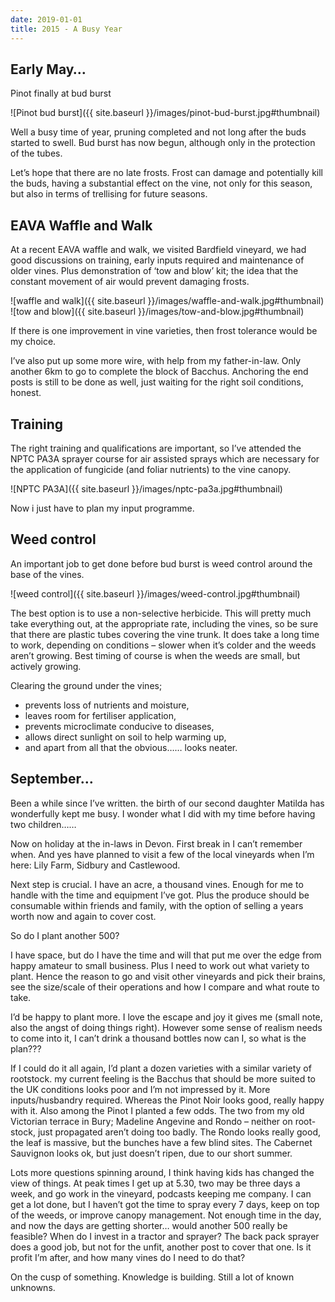 ```yaml
---
date: 2019-01-01
title: 2015 - A Busy Year
---
```


## Early May…

Pinot finally at bud burst

![Pinot bud burst]({{ site.baseurl }}/images/pinot-bud-burst.jpg#thumbnail)

Well a busy time of year, pruning completed and not long after the buds started to swell.  Bud burst has now begun, although only in the protection of the tubes.

Let’s hope that there are no late frosts.  Frost can damage and potentially kill the buds, having a substantial effect on the vine, not only for this season, but also in terms of trellising for future seasons.


## EAVA Waffle and Walk

At a recent EAVA waffle and walk, we visited Bardfield vineyard, we had good discussions on training, early inputs required and maintenance of older vines.  Plus demonstration of ‘tow and blow’ kit; the idea that the constant movement of air would prevent damaging frosts.

![waffle and walk]({{ site.baseurl }}/images/waffle-and-walk.jpg#thumbnail)
![tow and blow]({{ site.baseurl }}/images/tow-and-blow.jpg#thumbnail)


If there is one improvement in vine varieties, then frost tolerance would be my choice.

I’ve also put up some more wire, with help from my father-in-law.  Only another 6km to go to complete the block of Bacchus.  Anchoring the end posts is still to be done as well, just waiting for the right soil conditions, honest.


## Training

The right training and qualifications are important, so I’ve attended the NPTC PA3A sprayer course for air assisted sprays which are necessary for the application of fungicide (and foliar nutrients) to the vine canopy.

![NPTC PA3A]({{ site.baseurl }}/images/nptc-pa3a.jpg#thumbnail)

Now i just have to plan my input programme.


## Weed control

An important job to get done before bud burst is weed control around the base of the vines.

![weed control]({{ site.baseurl }}/images/weed-control.jpg#thumbnail)

The best option is to use a non-selective herbicide.  This will pretty much take everything out, at the appropriate rate, including the vines, so be sure that there are plastic tubes covering the vine trunk.  It does take a long time to work, depending on conditions – slower when it’s colder and the weeds aren’t growing.  Best timing of course is when the weeds are small, but actively growing.

Clearing the ground under the vines;
  + prevents loss of nutrients and moisture,
  + leaves room for fertiliser application,
  + prevents microclimate conducive to diseases,
  + allows direct sunlight on soil to help warming up,
  + and apart from all that the obvious…… looks neater.


## September…

Been a while since I’ve written. the birth of our second daughter Matilda has wonderfully kept me busy. I wonder what I did with my time before having two children……

Now on holiday at the in-laws in Devon.  First break in I can’t remember when.  And yes have planned to visit a few of the local vineyards when I’m here: Lily Farm, Sidbury and Castlewood.

Next step is crucial.  I have an acre, a thousand vines.  Enough for me to handle with the time and equipment I’ve got.  Plus the produce should be consumable within friends and family, with the option of selling a years worth now and again to cover cost.

So do I plant another 500?

I have space, but do I have the time and will that put me over the edge from happy amateur to small business.  Plus I need to work out what variety to plant.  Hence the reason to go and visit other vineyards and pick their brains, see the size/scale of their operations and how I compare and what route to take.

I’d be happy to plant more.  I love the escape and joy it gives me (small note, also the angst of doing things right).  However some sense of realism needs to come into it, I can’t drink a thousand bottles now can I, so what is the plan???

If I could do it all again, I’d plant a dozen varieties with a similar variety of rootstock. my current feeling is the Bacchus that should be more suited to the UK conditions looks poor and I’m not impressed by it.  More inputs/husbandry required.  Whereas the Pinot Noir looks good, really happy with it.  Also among the Pinot I planted a few odds.  The two from my old Victorian terrace in Bury; Madeline Angevine and Rondo – neither on root-stock, just propagated aren’t doing too badly.  The Rondo looks really good, the leaf is massive, but the bunches have a few blind sites.  The Cabernet Sauvignon looks ok, but just doesn’t ripen, due to our short summer.

Lots more questions spinning around, I think having kids has changed the view of things. At peak times I get up at 5.30, two may be three days a week, and go work in the vineyard, podcasts keeping me company.  I can get a lot done, but I haven’t got the time to spray every 7 days, keep on top of the weeds, or improve canopy management.  Not enough time in the day, and now the days are getting shorter… would another 500 really be feasible?  When do I invest in a tractor and sprayer?  The back pack sprayer does a good job, but not for the unfit, another post to cover that one.  Is it profit I’m after, and how many vines do I need to do that?

On the cusp of something.  Knowledge is building.  Still a lot of known unknowns.
